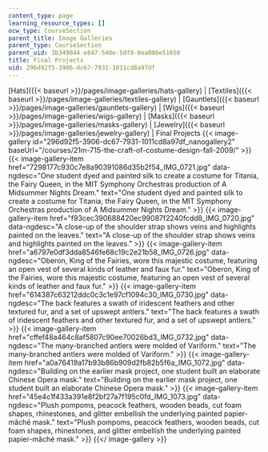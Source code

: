 ```yaml
---
content_type: page
learning_resource_types: []
ocw_type: CourseSection
parent_title: Image Galleries
parent_type: CourseSection
parent_uid: 3b349044-e847-540e-5df0-8ea086e51650
title: Final Projects
uid: 296d92f5-3906-dc67-7931-1011cd8a97df
---
```


[Hats]({{< baseurl >}}/pages/image-galleries/hats-gallery) | [Textiles]({{< baseurl >}}/pages/image-galleries/textiles-gallery) | [Gauntlets]({{< baseurl >}}/pages/image-galleries/gauntlets-gallery) | [Wigs]({{< baseurl >}}/pages/image-galleries/wigs-gallery) | [Masks]({{< baseurl >}}/pages/image-galleries/masks-gallery) | [Jewelry]({{< baseurl >}}/pages/image-galleries/jewelry-gallery) | Final Projects
{{< image-gallery id="296d92f5-3906-dc67-7931-1011cd8a97df_nanogallery2" baseUrl="/courses/21m-715-the-craft-of-costume-design-fall-2009/" >}}
{{< image-gallery-item href="7298177c930c7e8a90391086d35b2f54_IMG_0721.jpg" data-ngdesc="One student dyed and painted silk to create a costume for Titania, the Fairy Queen, in the MIT Symphony Orchestras production of A Midsummer Nights Dream." text="One student dyed and painted silk to create a costume for Titania, the Fairy Queen, in the MIT Symphony Orchestras production of A Midsummer Nights Dream." >}}
{{< image-gallery-item href="f93cec390688420ec99087f2240fcdd8_IMG_0720.jpg" data-ngdesc="A close-up of the shoulder strap shows veins and highlights painted on the leaves." text="A close-up of the shoulder strap shows veins and highlights painted on the leaves." >}}
{{< image-gallery-item href="a6797e0df3dda8546fe68c19c2e21b58_IMG_0726.jpg" data-ngdesc="Oberon, King of the Fairies, wore this majestic costume, featuring an open vest of several kinds of leather and faux fur." text="Oberon, King of the Fairies, wore this majestic costume, featuring an open vest of several kinds of leather and faux fur." >}}
{{< image-gallery-item href="614387c63212ddc0c3c1e97cf1094c30_IMG_0730.jpg" data-ngdesc="The back features a swath of iridescent feathers and other textured fur, and a set of upswept antlers." text="The back features a swath of iridescent feathers and other textured fur, and a set of upswept antlers." >}}
{{< image-gallery-item href="cffef48a464c8af5807c90ee70026bd3_IMG_0732.jpg" data-ngdesc="The many-branched antlers were molded of Variform." text="The many-branched antlers were molded of Variform." >}}
{{< image-gallery-item href="a0a76419a17b93b86b909d2fb82b5f6a_IMG_1072.jpg" data-ngdesc="Building on the earlier mask project, one student built an elaborate Chinese Opera mask." text="Building on the earlier mask project, one student built an elaborate Chinese Opera mask." >}}
{{< image-gallery-item href="45e4c1f433a391e8f2bf27a7f195c0fd_IMG_1073.jpg" data-ngdesc="Plush pompoms, peacock feathers, wooden beads, cut foam shapes, rhinestones, and glitter embellish the underlying painted papier-mâché mask." text="Plush pompoms, peacock feathers, wooden beads, cut foam shapes, rhinestones, and glitter embellish the underlying painted papier-mâché mask." >}}
{{</ image-gallery >}}